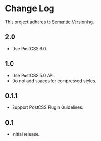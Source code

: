 # Change Log
This project adheres to [Semantic Versioning](http://semver.org/).

## 2.0
* Use PostCSS 6.0.

## 1.0
* Use PostCSS 5.0 API.
* Do not add spaces for compressed styles.

## 0.1.1
* Support PostCSS Plugin Guidelines.

## 0.1
* Initial release.
